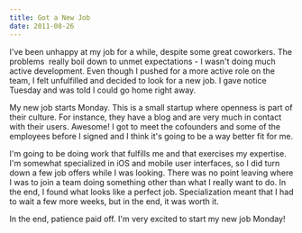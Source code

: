 ```yaml
---
title: Got a New Job
date: 2011-08-26
---
```


I've been unhappy at my job for a while, despite some great coworkers. The problems &nbsp;really boil down to unmet expectations - I wasn't doing much active development. Even though I pushed for a more active role on the team, I felt unfulfilled and decided to look for a new job. I gave notice Tuesday and was told I could go home right away.

My new job starts Monday. This is a small startup where openness is part of their culture. For instance, they have a blog and are very much in contact with their users. Awesome! I got to meet the cofounders and some of the employees before I signed and I think it's going to be a way better fit for me.

I'm going to be doing work that fulfills me and that exercises my expertise. I'm somewhat specialized in iOS and mobile user interfaces, so I did turn down a few job offers while I was looking. There was no point leaving where I was to join a team doing something other than what I really want to do. In the end, I found what looks like a perfect job. Specialization meant that I had to wait a few more weeks, but in the end, it was worth it.

In the end, patience paid off. I'm very excited to start my new job Monday!
